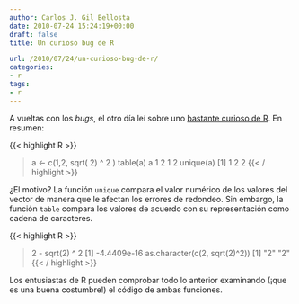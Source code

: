```yaml
---
author: Carlos J. Gil Bellosta
date: 2010-07-24 15:24:19+00:00
draft: false
title: Un curioso bug de R

url: /2010/07/24/un-curioso-bug-de-r/
categories:
- r
tags:
- r
---
```


A vueltas con los _bugs_, el otro día leí sobre uno [bastante curioso de R](http://r.789695.n4.nabble.com/Table-vs-unique-td2297029.html). En resumen:

{{< highlight R >}}
> a <- c(1,2, sqrt( 2) ^ 2 )
> table(a)
a
1 2
1 2
> unique(a)
[1] 1 2 2
{{< / highlight >}}


¿El motivo? La función `unique` compara el valor numérico de los valores del vector de manera que le afectan los errores de redondeo. Sin embargo, la función `table` compara los valores de acuerdo con su representación como cadena de caracteres.

{{< highlight R >}}
> 2 - sqrt(2) ^ 2
[1] -4.4409e-16
> as.character(c(2, sqrt(2)^2))
[1] "2" "2"
{{< / highlight >}}


Los entusiastas de R pueden comprobar todo lo anterior examinando (¡que es una buena costumbre!) el código de ambas funciones.

